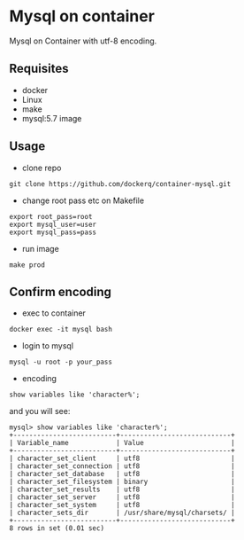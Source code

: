 # Mysql on container

Mysql on Container with utf-8 encoding.

## Requisites
- docker
- Linux
- make
- mysql:5.7 image

## Usage
- clone repo
```
git clone https://github.com/dockerq/container-mysql.git
```
- change root pass etc on Makefile
```
export root_pass=root
export mysql_user=user
export mysql_pass=pass
```
- run image
```
make prod
```

## Confirm encoding
- exec to container
```
docker exec -it mysql bash
```
- login to mysql
```
mysql -u root -p your_pass
```
- encoding
```
show variables like 'character%';
```
and you will see:
```
mysql> show variables like 'character%';
+--------------------------+----------------------------+
| Variable_name            | Value                      |
+--------------------------+----------------------------+
| character_set_client     | utf8                       |
| character_set_connection | utf8                       |
| character_set_database   | utf8                       |
| character_set_filesystem | binary                     |
| character_set_results    | utf8                       |
| character_set_server     | utf8                       |
| character_set_system     | utf8                       |
| character_sets_dir       | /usr/share/mysql/charsets/ |
+--------------------------+----------------------------+
8 rows in set (0.01 sec)
```
